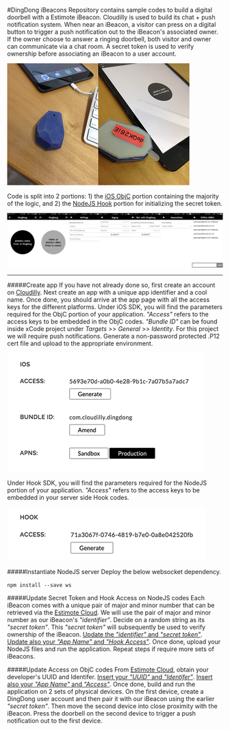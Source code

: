 #DingDong iBeacons
Repository contains sample codes to build a digital doorbell with a Estimote iBeacon. Cloudilly is used to build its chat + push notification system. When near an iBeacon, a visitor can press on a digital button to trigger a push notification out to the iBeacon's associated owner. If the owner choose to answer a ringing doorbell, both visitor and owner can communicate via a chat room. A secret token is used to verify ownership before associating an iBeacon to a user account.

![DingDong](https://github.com/Cloudilly/Images/blob/master/ios_dingdong_secret.png) 

Code is split into 2 portions: 1) the [iOS ObjC](/ObjC) portion containing the majority of the logic, and 2) the [NodeJS Hook](/Hook) portion for initializing the secret token.

![DingDong](https://github.com/Cloudilly/Images/blob/master/ios_dingdong.png) 

---

#####Create app
If you have not already done so, first create an account on [Cloudilly](https://cloudilly.com). Next create an app with a unique app identifier and a cool name. Once done, you should arrive at the app page with all the access keys for the different platforms. Under iOS SDK, you will find the parameters required for the ObjC portion of your application. _"Access"_ refers to the access keys to be embedded in the ObjC codes. _"Bundle ID"_ can be found inside xCode project under _Targets_ >> _General_ >> _Identity_. For this project we will require push notifications. Generate a non-password protected .P12 cert file and upload to the appropriate environment.

![iOS Console](https://github.com/Cloudilly/Images/blob/master/ios_dingdong_console.png)

Under Hook SDK, you will find the parameters required for the NodeJS portion of your application. _"Access"_ refers to the access keys to be embedded in your server side Hook codes.

![Hook Console](https://github.com/cloudilly/images/blob/master/hook_console.png)

#####Instantiate NodeJS server
Deploy the below websocket dependency.
```
npm install --save ws
```

#####Update Secret Token and Hook Access on NodeJS codes
Each iBeacon comes with a unique pair of major and minor number that can be retrieved via the [Estimote Cloud](https://cloud.estimote.com). We will use the pair of major and minor number as our iBeacon's _"identifier"_. Decide on a random string as its _"secret token"_. This _"secret token"_ will subsequently be used to verify ownership of the iBeacon. [Update the _"identifier"_ and _"secret token"_](../../blob/master/Hook/app.js#L14-L15). [Update also your _"App Name"_ and _"Hook Access"_](../../blob/master/Hook/app.js#L3-L4). Once done, upload your NodeJS files and run the application. Repeat steps if require more sets of iBeacons.

#####Update Access on ObjC codes
From [Estimote Cloud](https://cloud.estimote.com), obtain your developer's UUID and Identifer. [Insert your _"UUID"_ and _"Identifer"_](../../blob/master/ObjC/dingdong/AppDelegate.m#L38-L39). [Insert also your _"App Name"_ and _"Access"_](../../blob/master/ObjC/dingdong/AppDelegate.m#L28-L29). Once done, build and run the application on 2 sets of physical devices. On the first device, create a DingDong user account and then pair it with our iBeacon using the earlier _"secret token"_. Then move the second device into close proximity with the iBeacon. Press the doorbell on the second device to trigger a push notification out to the first device.
